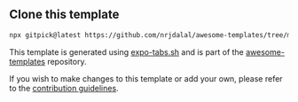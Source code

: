 ## Clone this template

```bash
npx gitpick@latest https://github.com/nrjdalal/awesome-templates/tree/main/expo-apps/expo-tabs
```

This template is generated using [expo-tabs.sh](https://github.com/nrjdalal/awesome-templates/blob/main/.github/.scripts/expo-tabs.sh) and is part of the [awesome-templates](https://github.com/nrjdalal/awesome-templates) repository.

If you wish to make changes to this template or add your own, please refer to the [contribution guidelines](https://github.com/nrjdalal/awesome-templates?tab=readme-ov-file#contributing).

